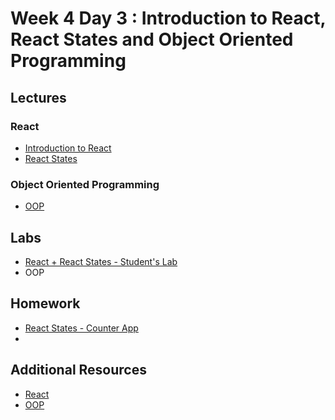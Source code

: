 
# Week 4 Day 3 : Introduction to React, React States and Object Oriented Programming 

## Lectures 

### React 

* [Introduction to React](https://www.dropbox.com/sh/e533hpeddk382u5/AAC795-Tjiij4XRlZsL4eSxna/Certified%20Full%20Stack%20Web%20Developer%20Bootcamp/Level%202%3A%20Web%20Development%20with%20React%20and%20Express/Task%209?dl=0&lst=&preview=WD+L2T09+-+ReactJS+II+-+Components.pdf&subfolder_nav_tracking=1)
* [React States](https://reactjs.org/docs/state-and-lifecycle.html)

### Object Oriented Programming

* [OOP](https://docs.google.com/presentation/d/1sDOwuQJZMHvh002IUSE33LzkR31_u1cYb17ST8zxoGM/edit) 

## Labs 

* [React + React States - Student's Lab](https://github.com/Tuwaiq-1000-JS-al-Baha/Tuwaiq-1000-JS-al-Bahah-main/tree/master/week4/day3/React%20States%20Lab) 
* OOP

## Homework

* [React States - Counter App](https://github.com/Tuwaiq-1000-JS-al-Baha/Tuwaiq-1000-JS-al-Bahah-main/tree/master/week4/day3/Counter%20App)
* 
## Additional Resources

* [React](https://www.freecodecamp.org/news/what-is-state-in-react-explained-with-examples/)
* [OOP](https://www.dropbox.com/sh/e533hpeddk382u5/AACccrOsvdfvIPZ6-7OmZLIHa/Certified%20Full%20Stack%20Web%20Developer%20Bootcamp/Level%201%3A%20Web%20Development%20Essentials/Task%2012?dl=0&preview=WD+L1T12+-+JavaScript+V_+OOP.pdf&subfolder_nav_tracking=1)
